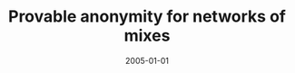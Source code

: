---
# Documentation: https://wowchemy.com/docs/managing-content/

title: Provable anonymity for networks of mixes
subtitle: ''
summary: ''
authors:
- Marek Klonowski
- Mirosław Kutyłowski
tags: []
categories: []
date: '2005-01-01'
lastmod: 2022-10-07T05:12:39Z
featured: false
draft: false

# Featured image
# To use, add an image named `featured.jpg/png` to your page's folder.
# Focal points: Smart, Center, TopLeft, Top, TopRight, Left, Right, BottomLeft, Bottom, BottomRight.
image:
  caption: ''
  focal_point: ''
  preview_only: false

# Projects (optional).
#   Associate this post with one or more of your projects.
#   Simply enter your project's folder or file name without extension.
#   E.g. `projects = ["internal-project"]` references `content/project/deep-learning/index.md`.
#   Otherwise, set `projects = []`.
projects: []
publishDate: '2022-10-07T05:12:38.669105Z'
publication_types:
- '2'
abstract: ''
publication: '*Lecture Notes in Computer Science*'
doi: 10.1007/11558859_3
---